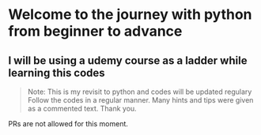 # Welcome to the journey with python from beginner to advance
## I will be using a udemy course as a ladder while learning this codes
> Note: This is my revisit to python and codes will be updated regulary
Follow the codes in a regular manner. Many hints and tips were given as a commented text.
Thank you.

PRs are not allowed for this moment.
